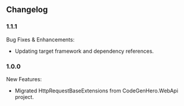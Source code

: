 ﻿## Changelog

### 1.1.1
Bug Fixes & Enhancements:
* Updating target framework and dependency references.

### 1.0.0
New Features:
* Migrated HttpRequestBaseExtensions from CodeGenHero.WebApi project.
